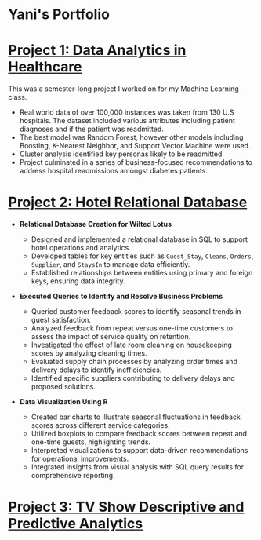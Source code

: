 # Yani's Portfolio

# [Project 1: Data Analytics in Healthcare](https://github.com/yani-iben/Data-Analytics-in-Healthcare)

This was a semester-long project I worked on for my Machine Learning class. 

* Real world data of over 100,000 instances was taken from 130 U.S hospitals. The dataset included various attributes including patient diagnoses and if the patient was readmitted.
* The best model was Random Forest, however other models including Boosting, K-Nearest Neighbor, and Support Vector Machine were used.
* Cluster analysis identified key personas likely to be readmitted
* Project culminated in a series of business-focused recommendations to address hospital readmissions amongst diabetes patients.



# [Project 2: Hotel Relational Database](https://github.com/yani-iben/Hotel-Customer-Satisfaction/tree/main)

- **Relational Database Creation for Wilted Lotus**  
  - Designed and implemented a relational database in SQL to support hotel operations and analytics.  
  - Developed tables for key entities such as `Guest_Stay`, `Cleans`, `Orders`, `Supplier`, and `StaysIn` to manage data efficiently.  
  - Established relationships between entities using primary and foreign keys, ensuring data integrity.

- **Executed Queries to Identify and Resolve Business Problems**  
  - Queried customer feedback scores to identify seasonal trends in guest satisfaction.  
  - Analyzed feedback from repeat versus one-time customers to assess the impact of service quality on retention.  
  - Investigated the effect of late room cleaning on housekeeping scores by analyzing cleaning times.  
  - Evaluated supply chain processes by analyzing order times and delivery delays to identify inefficiencies.  
  - Identified specific suppliers contributing to delivery delays and proposed solutions.

- **Data Visualization Using R**  
  - Created bar charts to illustrate seasonal fluctuations in feedback scores across different service categories.  
  - Utilized boxplots to compare feedback scores between repeat and one-time guests, highlighting trends.  
  - Interpreted visualizations to support data-driven recommendations for operational improvements.  
  - Integrated insights from visual analysis with SQL query results for comprehensive reporting.  

# [Project 3: TV Show Descriptive and Predictive Analytics](https://github.com/yani-iben/TV-Show-Predictive-Modeling/tree/main)

